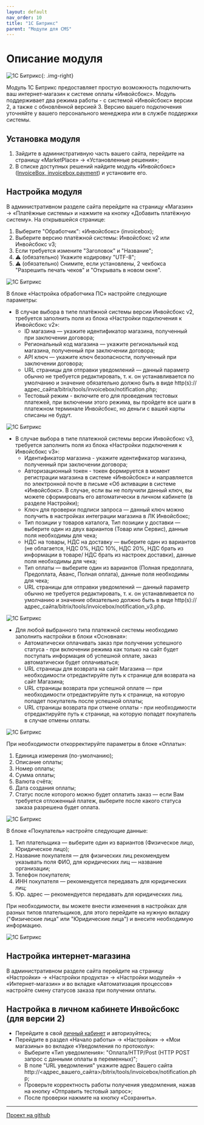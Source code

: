 ```yaml
---
layout: default
nav_order: 10
title: "1С Битрикс"
parent: "Модули для CMS"
---
```


# Описание модуля

![1С Битрикс](/assets/images/cms/1s_bitrix.svg){: .img-right}

Модуль 1С Битрикс предоставляет простую возможность подключить ваш интернет-магазин к системе оплаты «Инвойсбокс».
Модуль поддерживает два режима работы - с системой «Инвойсбокс» версии 2, а также с обновлённой версией 3.
Версию вашего подключения уточняйте у вашего персонального менеджера или в службе поддержки системы.

## Установка модуля

1. Зайдите в административную часть вашего сайта, перейдите на страницу «MarketPlace» → «Установленные решения»;
2. В списке доступных решений найдите модуль «Инвойсбокс» ([InvoiceBox, invoicebox.payment](https://marketplace.1c-bitrix.ru/solutions/invoicebox.payment/)) и установите его.

## Настройка модуля

В административном разделе сайта перейдите на страницу «Магазин» → «Платёжные системы» и нажмите на кнопку «Добавить платёжную систему».
На открывшейся странице:

1. Выберите "Обработчик": «Инвойсбокс» (invoicebox);
2. Выберите версию платёжной системы: Инвойсбокс v2 или Инвойсбокс v3;
3. Если требуется измените "Заголовок" и "Название";
4. :warning: (обязательно) Укажите кодировку "UTF-8";
5. :warning: (обязательно) Снимите, если установлены, 2 чекбокса "Разрешить печать чеков" и "Открывать в новом окне".

![1С Битрикс](/assets/images/cms/1c-bitrix/1.jpg)

В блоке «Настройка обработчика ПС» настройте следующие параметры:

- В случае выбора в типе платёжной системы версии Инвойсбокс v2, требуется заполнить поля из блока «Настройки подключения к Инвойсбокс v2»:
  - ID магазина — укажите идентификатор магазина, полученный при заключении договора;
  - Региональный код магазина — укажите региональный код магазина, полученный при заключении договора;
  - API ключ — укажите ключ безопасности, полученный при заключении договора;
  - URL страницы для отправки уведомлений — данный параметр обычно не требуется редактировать, т. к. он устанавливается по умолчанию и значение обязательно должно быть в виде http(s)://адрес_сайта/bitrix/tools/invoicebox/notification.php;
  - Тестовый режим - включите его для проведения тестовых платежей, при включении этого режима, вы пройдете все шаги в платежном терминале Инвойсбокс, но деньги с вашей карты списаны не будут.

![1С Битрикс](/assets/images/cms/1c-bitrix/2.png)

- В случае выбора в типе платежной системы версии Инвойсбокс v3, требуется заполнить поля из блока «Настройки подключения к Инвойсбокс v3»:
  - Идентификатор магазина -  укажите идентификатор магазина, полученный при заключении договора;
  - Авторизационный токен - токен формируется в момент регистрации магазина в системе «Инвойсбокс» и направляется по электронной почте в письме «Об активации в системе «Инвойсбокс». В случае, если вы не получили данный ключ, вы можете сформировать его автоматически в личном кабинете (в разделе Настройки);
  - Ключ для проверки подписи запроса — данный ключ можно получить в настройках интеграции магазина в ЛК Инвойсбокс;
  - Тип позиции у товаров каталога, Тип позиции у доставки — выберите один из двух вариантов (Товар или Сервис), данные поля необходимы для чека;
  - НДС на товары, НДС на доставку — выберите один из вариантов (не облагается, НДС 0%, НДС 10%, НДС 20%, НДС брать из информации в товаре/ НДС брать из настроек доставки), данные поля необходимы для чека;
  - Тип оплаты — выберите один из вариантов (Полная предоплата, Предоплата, Аванс, Полная оплата), данные поля необходимы для чека;
  - URL страницы для отправки уведомлений — данный параметр обычно не требуется редактировать, т. к. он устанавливается по умолчанию и значение обязательно должно быть в виде http(s)://адрес_сайта/bitrix/tools/invoicebox/notification_v3.php.

![1С Битрикс](/assets/images/cms/1c-bitrix/3.png)

- Для любой выбранного типа платежной системы необходимо заполнить настройки в блоки «Основная»:
  - Автоматически оплачивать заказ при получении успешного статуса - при включении режима как только на сайт будет поступать информация об успешной оплате, заказ автоматически будет оплачиваться;
  - URL страницы для возврата на сайт Магазина  — при необходимости отредактируйте путь к странице для возврата на сайт Магазина;
  - URL страницы возврата при успешной оплате — при необходимости отредактируйте путь к странице, на которую попадет покупатель после успешной оплаты;
  - URL страницы возврата при отмене оплаты - при необходимости отредактируйте путь к странице, на которую попадет покупатель в случае отмены оплаты.

![1С Битрикс](/assets/images/cms/1c-bitrix/4.png)

При необходимости откорректируйте параметры в блоке «Оплаты»:

1. Единица измерения (по-умолчанию);
2. Описание оплаты;
3. Номер оплаты;
4. Сумма оплаты;
5. Валюта счёта;
6. Дата создания оплаты;
7. Статус после которого можно будет оплатить заказ — если Вам требуется отложенный платеж, выберите после какого статуса заказа разрешена будет оплата.

![1С Битрикс](/assets/images/cms/1c-bitrix/5.png)

В блоке «Покупатель» настройте следующие данные:

1. Тип плательщика — выберите один из вариантов (Физическое лицо, Юридическое лицо);
2. Название покупателя — для физических лиц рекомендуем указывать поля ФИО, для юридических лиц — название организации;
3. Телефон покупателя;
4. ИНН покупателя — рекомендуется передавать для юридических лиц;
5. Юр. адрес — рекомендуется передавать для юридических лиц.

При необходимости, вы можете внести изменения в настройках для разных типов плательщиков, для этого перейдите на нужную вкладку
("Физические лица" или "Юридические лица") и внесите необходимую информацию.

![1С Битрикс](/assets/images/cms/1c-bitrix/6.png)

## Настройка интернет-магазина

В административном разделе сайта перейдите на страницу «Настройки» → «Настройки продукта» → «Настройки модулей» → «Интернет-магазин»
и во вкладке «Автоматизация процессов» настройте смену статусов заказа при получении оплаты. 

## Настройка в личном кабинете Инвойсбокс (для версии 2)

- Перейдите в свой [личный кабинет](https://business.invoicebox.ru/) и авторизуйтесь;
- Перейдите в раздел «Начало работы» → «Настройки» → «Мои магазины» во вкладке «Уведомления по протоколу»:
  - Выберите «Тип уведомления»: "Оплата/HTTP/Post (HTTP POST запрос с данными оплаты в переменных)";
  - В поле "URL уведомления" укажите адрес Вашего сайта http://<адрес_вашего_сайта>/bitrix/tools/invoicebox/notification.php;
  - Проверьте корректность работы получения уведомления, нажав на кнопку «Отправить тестовый запрос»;
  - После проверки нажмите на кнопку «Сохранить».


---

[Проект на github](https://github.com/InvoiceBox/1c-bitrix)

